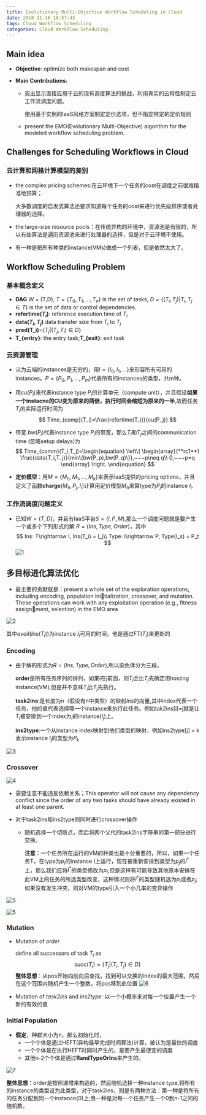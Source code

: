 ```yaml
---
title: Evolutionary Multi-Objective Workflow Scheduling in Cloud
date: 2018-11-16 18:57:43
tags: Cloud Workflow Scheduling
categories: Cloud Workflow Scheduling
---
```


## Main idea

* **Objective**: optimize both makespan and cost

* **Main Contributions**:

  * 突出显示直接应用于云的现有调度算法的挑战，利用真实的云特性制定云工作流调度问题。

    使用基于实例的IaaS风格方案制定定价选项，但不指定特定的定价规则

  * present the EMO(Evolutionary Multi-Objective) algorithm for the modeled workflow scheduling problem.

## Challenges for Scheduling Workflows in Cloud

### 云计算和网格计算模型的差别

* the complex pricing schemes:在云环境下一个任务的cost在调度之前很难精准地预算；

  大多数调度的启发式算法还要求知道每个任务的cost来进行优先级排序或者处理器的选择。

* the large-size resource pools：在传统异构的环境中，资源池是有限的，所以有些算法是遍历资源池来进行处理器的选择，但是对于云环境不使用。

* 有一种是把所有种类的instance(VMs)做成一个列表，但是依然太大了。

## Workflow Scheduling Problem

### 基本概念定义

* **DAG** W = (T,D), $T = \{T_0,T_1,...,T_n\}$ is the set of tasks, $D = \{(T_i,T_j)|T_i,T_j\in T\}$ is the set of data or control dependencies.
* **refertime($T_i$)**: reference execution time of $T_i$
* **data($T_i,T_j$)** data transfer size from $T_i$ to $T_j$
* **pred(T_i)**=$\{T_j|(T_j ,T_i)\in D\}$
*  **T_{entry}**: the entry task;**T_{exit}**: exit task 

### 云资源管理

* 认为云端的instances是无穷的，用$I=\{I_0,I_1,...\}$来形容所有可用的instances。$P =\{P_0,P_1,...,P_m\}$代表所有的instances的类型，共m种。

* 用$cu(P_i)$来代表instance type $P_i$的计算单元（compute unit），并且假设**如果一个instacne的CU变为原来的两倍，执行时间会缩短为原来的一半**,故而任务$T_i$的实际运行时间为
  $$
  Time_{comp}(T_i)=\frac{refertime(T_i)}{cu(P_j)}
  $$

* 带宽 $bw(P_i)$代表instance type $P_i$的带宽，那么$T_i$和$T_j$之间的communication time (忽略setup delays)为
  $$
  Time_{comm}(T_i,T_j)=\begin{equation}
  \left\{
  	\begin{array}{**rc1**}
  	\frac{data(T_i,T_j)}{min\{bw(P_p),bw(P_q)\}},~~~p\neq q\\
  	0,~~~p=q
  	\end{array}
  \right.
  \end{equation}
  $$

* **定价模型**：用$M=\{M_0,M_1,...,M_k\}$来表示IaaS提供的pricing options，并且定义了函数**charge**$(M_h,P_j,I_i)$计算用定价模型$M_h$来算type为$P_j$的instance $I_i$.

### 工作流调度问题定义

* 已知$W=(T,D)$，并且有IaaS平台$S=(I,P,M)$,那么一个调度问题就是要产生一个或多个下列形式的解 $R = (Ins, Type, Order)$，其中
  $$
  Ins: T\rightarrow I, Ins(T_i) = I_j\\
  Type: I\rightarrow P, Type(I_s) = P_t
  $$
  ![1](Evolutionary-Multi-Objective-Workflow-Scheduling-in-Cloud\1.png)


## 多目标进化算法优化

* 最主要的贡献就是：present a whole set of the exploration operations, including encoding, population initialization, crossover, and mutation. These operations can work with any exploitation operation (e.g., fitness assignment, selection) in the EMO area 

![2](Evolutionary-Multi-Objective-Workflow-Scheduling-in-Cloud\2.png)

其中$avail(Ins(T_i))$为instance $I_i$可用的时间，他是通过$FT(T_i)$来更新的

### Encoding

* 由于解的形式为$R = (Ins, Type, Order)$,所以染色体分为三段。

  **order**是所有任务序列的排列，如果i在j前面，则$T_i$会比$T_j$先确定用hosting instance(VM),但是并不意味$T_i$比$T_j$先执行。

  **task2ins**:是长度为n（假设有n中类型）的映射*Ins*的向量,其中index代表一个任务，他的值代表选择哪一个instance来执行此任务。例如tak2ins[i]=j就是让$T_i$被安排到一个index为j的instance($I_j$)上。

  **ins2type**:一个从instance index映射到他们类型的映射，例如ins2type[j] = k表示instance $I_j$的类型为$P_k$

![3](Evolutionary-Multi-Objective-Workflow-Scheduling-in-Cloud\3.png)

### Crossover

![4](Evolutionary-Multi-Objective-Workflow-Scheduling-in-Cloud\4.png)

* 需要注意不能违反依赖关系；This operator will not cause any dependency conflict since the order of any two tasks should have already existed in at least one parent.  

* 对于task2ins和ins2type则同时进行crossover操作

  * 随机选择一个切断点，而后将两个父代的task2ins字符串的第一部分进行交换。

    **注意**：一个任务所在运行的VM的种类也是十分重要的，所以，如果一个任务T，在type为$p_i$的instance I上运行，现在被重新安排到类型为$p_j$的$I^{*}$上，那么我们应将$I^{*}$的类型修改为$p_i$,但是这样有可能导致其他原本安排在此VM上的任务的所选类型改变，这种情况则将$I^{*}$的类型随机选为$p_i$或者$p_j$;如果没有发生冲突，则对VM的type引入一个小几率的变异操作

![5](Evolutionary-Multi-Objective-Workflow-Scheduling-in-Cloud\5.png)

![5](Evolutionary-Multi-Objective-Workflow-Scheduling-in-Cloud\8.png)

### Mutation

* Mutation of *order*

  define all successors of task $T_i$ as
  $$
  succ(T_i)=\{T_j|(T_i,T_j)\in D\}
  $$
  **整体思想**：从pos开始向前向后查找，找到可以交换的index的最大范围，然后在这个范围内随机产生一个整数，将pos移到此位置
  ![6](Evolutionary-Multi-Objective-Workflow-Scheduling-in-Cloud\6.png)

* Mutation of *task2ins* and *ins2type* :以一个小概率来对每一个位置产生一个新的有效的值

### Initial Population

* **假定**，种群大小为n，那么初始化时，
  * 一个个体是通过HEFT(异构最早完成时间算法)计算，被认为是最快的调度
  * 一个个体是在执行HEFT时同时产生的，是要产生最便宜的调度
  * 其他n-2个个体是通过**RandTypeOrIns**来产生的。

![7](Evolutionary-Multi-Objective-Workflow-Scheduling-in-Cloud\7.png)

**整体思想**：order是按照递增来构造的，然后随机选择一种instance type,将所有的instance的类型设为此类型，对于task2ins，则是有两种方法：第一种是将所有的任务分配到同一个instance(0)上;另一种是对每一个任务产生一个0到n-1之间的随机数。